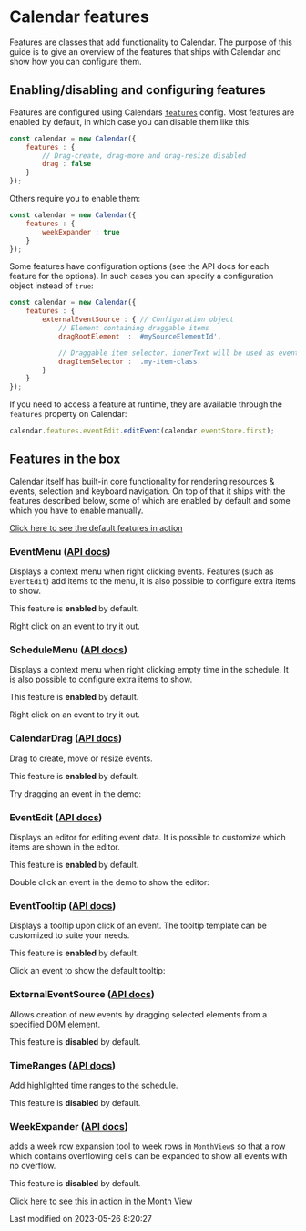 # Calendar features

Features are classes that add functionality to Calendar. The purpose of this guide is to give an overview of the
features
that ships with Calendar and show how you can configure them.

## Enabling/disabling and configuring features

Features are configured using Calendars [`features`](#Calendar/view/Calendar#config-features) config. Most features are enabled
by default, in which case you can disable them like this:
```javascript
const calendar = new Calendar({
    features : {
        // Drag-create, drag-move and drag-resize disabled
        drag : false
    }
});
```

Others require you to enable them:
```javascript
const calendar = new Calendar({
    features : {
        weekExpander : true
    }
});
```

Some features have configuration options (see the API docs for each feature for the options). In such cases you can
specify a configuration object instead of `true`:
```javascript
const calendar = new Calendar({
    features : {
        externalEventSource : { // Configuration object
            // Element containing draggable items
            dragRootElement  : '#mySourceElementId',

            // Draggable item selector. innerText will be used as event name
            dragItemSelector : '.my-item-class'
        }
    }
});
```

If you need to access a feature at runtime, they are available through the `features` property on Calendar:

```javascript
calendar.features.eventEdit.editEvent(calendar.eventStore.first);
```

## Features in the box

Calendar itself has built-in core functionality for rendering resources & events, selection and keyboard navigation. On
top of that it ships with the features described below, some of which are enabled by default and some which you have to
enable manually.

<a href="../examples/basic" target="_blank">Click here to see the default features in action</a>

### EventMenu ([API docs](#Calendar/feature/EventMenu))

Displays a context menu when right clicking events. Features (such as `EventEdit`) add items to the menu, it is also
possible to configure extra items to show.

This feature is **enabled** by default.

Right click on an event to try it out.

### ScheduleMenu ([API docs](#Calendar/feature/ScheduleMenu))

Displays a context menu when right clicking empty time in the schedule. It is also possible to configure
extra items to show.

This feature is **enabled** by default.

Right click on an event to try it out.

### CalendarDrag ([API docs](#Calendar/feature/CalendarDrag))

Drag to create, move or resize events.

This feature is **enabled** by default.

Try dragging an event in the demo:

### EventEdit ([API docs](#Calendar/feature/EventEdit))

Displays an editor for editing event data. It is possible to customize which items are shown in the editor.

This feature is **enabled** by default.

Double click an event in the demo to show the editor:

### EventTooltip ([API docs](#Calendar/feature/EventTooltip))

Displays a tooltip upon click of an event. The tooltip template can be customized to suite your needs.

This feature is **enabled** by default.

Click an event to show the default tooltip:

### ExternalEventSource ([API docs](#Calendar/feature/ExternalEventSource))

Allows creation of new events by dragging selected elements from a specified DOM element.

This feature is **disabled** by default.

<div class="external-example" data-file="Calendar/../examples/feature/ExternalEventSource.js"></div>

### TimeRanges ([API docs](#Calendar/feature/TimeRanges))

Add highlighted time ranges to the schedule.

This feature is **disabled** by default.

<div class="external-example" data-file="Calendar/../examples/feature/TimeRanges.js"></div>

### WeekExpander ([API docs](#Calendar/feature/WeekExpander))

adds a week row expansion tool to week rows in `MonthView`s so that a row which contains overflowing cells
can be expanded to show all events with no overflow.

This feature is **disabled** by default.

<a href="../examples/bigdataset" target="_blank">Click here to see this in action in the Month View</a>



<p class="last-modified">Last modified on 2023-05-26 8:20:27</p>
